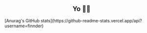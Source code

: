 <h2 align="center">Yo ✌🏻</h2>
[Anurag's GitHub stats](https://github-readme-stats.vercel.app/api?username=finnder)




